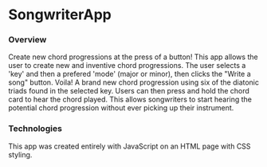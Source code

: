 # SongwriterApp
### Overview
Create new chord progressions at the press of a button! This app allows the user to create new and inventive chord progressions. The user selects a 'key' and then a prefered 'mode' (major or minor), then clicks the "Write a song" button. Voila! A brand new chord progression using six of the diatonic triads found in the selected key. Users can then press and hold the chord card to hear the chord played. This allows songwriters to start hearing the potential chord progression without ever picking up their instrument.

### Technologies
This app was created entirely with JavaScript on an HTML page with CSS styling.
